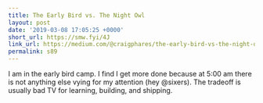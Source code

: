 ```yaml
---
title: The Early Bird vs. The Night Owl
layout: post
date: '2019-03-08 17:05:25 +0000'
short_url: https://smw.fyi/4J
link_url: https://medium.com/@craigphares/the-early-bird-vs-the-night-owl-335a6506d28b
permalink: s89
---
```

I am in the early bird camp. I find I get more done because at 5:00 am there is not anything else vying for my attention (hey @sixers). The tradeoff is usually bad TV for learning, building, and shipping.
